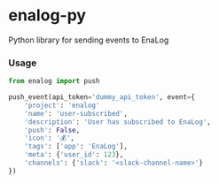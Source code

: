 # enalog-py

Python library for sending events to EnaLog

### Usage

```python
from enalog import push

push_event(api_token='dummy_api_token', event={
    'project': 'enalog'
    'name': 'user-subscribed',
    'description': 'User has subscribed to EnaLog',
    'push': False,
    'icon': '💰',
    'tags': ['app': 'EnaLog'],
    'meta': {'user_id': 123},
    'channels': {'slack': '<slack-channel-name>'}
})
```
